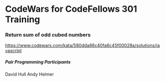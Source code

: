# CodeWars for CodeFellows 301 Training



### Return sum of odd cubed numbers
https://www.codewars.com/kata/580dda86c40fa6c45f00028a/solutions/javascript

##### Pair Programming Participants
David Hull Andy Helmer
